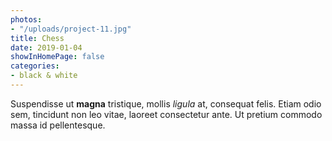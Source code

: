 ```yaml
---
photos: 
- "/uploads/project-11.jpg"
title: Chess
date: 2019-01-04
showInHomePage: false
categories:
- black & white
---
```

Suspendisse ut **magna** tristique, mollis *ligula* at, consequat felis. Etiam odio sem, tincidunt non leo vitae, laoreet consectetur ante. Ut pretium commodo massa id pellentesque.
